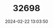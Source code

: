 ---
title: "32698"
category: "Ceodes sechellarum"
draft: false
date: 2024-02-22 13:03:50
languages:
  Creoles and pidgins, French-based (Other): ["Mapou d granbwa"]
---